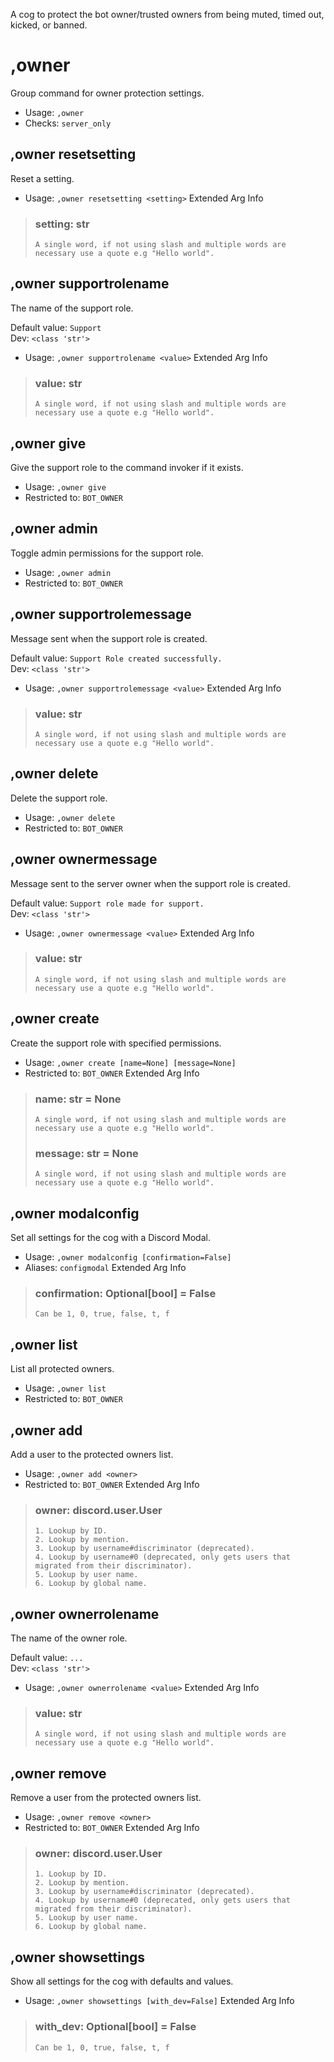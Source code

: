 A cog to protect the bot owner/trusted owners from being muted, timed out, kicked, or banned.

# ,owner
Group command for owner protection settings.<br/>
 - Usage: `,owner`
 - Checks: `server_only`
## ,owner resetsetting
Reset a setting.<br/>
 - Usage: `,owner resetsetting <setting>`
Extended Arg Info
> ### setting: str
> ```
> A single word, if not using slash and multiple words are necessary use a quote e.g "Hello world".
> ```
## ,owner supportrolename
The name of the support role.<br/>

Default value: `Support`<br/>
Dev: `<class 'str'>`<br/>
 - Usage: `,owner supportrolename <value>`
Extended Arg Info
> ### value: str
> ```
> A single word, if not using slash and multiple words are necessary use a quote e.g "Hello world".
> ```
## ,owner give
Give the support role to the command invoker if it exists.<br/>
 - Usage: `,owner give`
 - Restricted to: `BOT_OWNER`
## ,owner admin
Toggle admin permissions for the support role.<br/>
 - Usage: `,owner admin`
 - Restricted to: `BOT_OWNER`
## ,owner supportrolemessage
Message sent when the support role is created.<br/>

Default value: `Support Role created successfully.`<br/>
Dev: `<class 'str'>`<br/>
 - Usage: `,owner supportrolemessage <value>`
Extended Arg Info
> ### value: str
> ```
> A single word, if not using slash and multiple words are necessary use a quote e.g "Hello world".
> ```
## ,owner delete
Delete the support role.<br/>
 - Usage: `,owner delete`
 - Restricted to: `BOT_OWNER`
## ,owner ownermessage
Message sent to the server owner when the support role is created.<br/>

Default value: `Support role made for support.`<br/>
Dev: `<class 'str'>`<br/>
 - Usage: `,owner ownermessage <value>`
Extended Arg Info
> ### value: str
> ```
> A single word, if not using slash and multiple words are necessary use a quote e.g "Hello world".
> ```
## ,owner create
Create the support role with specified permissions.<br/>
 - Usage: `,owner create [name=None] [message=None]`
 - Restricted to: `BOT_OWNER`
Extended Arg Info
> ### name: str = None
> ```
> A single word, if not using slash and multiple words are necessary use a quote e.g "Hello world".
> ```
> ### message: str = None
> ```
> A single word, if not using slash and multiple words are necessary use a quote e.g "Hello world".
> ```
## ,owner modalconfig
Set all settings for the cog with a Discord Modal.<br/>
 - Usage: `,owner modalconfig [confirmation=False]`
 - Aliases: `configmodal`
Extended Arg Info
> ### confirmation: Optional[bool] = False
> ```
> Can be 1, 0, true, false, t, f
> ```
## ,owner list
List all protected owners.<br/>
 - Usage: `,owner list`
 - Restricted to: `BOT_OWNER`
## ,owner add
Add a user to the protected owners list.<br/>
 - Usage: `,owner add <owner>`
 - Restricted to: `BOT_OWNER`
Extended Arg Info
> ### owner: discord.user.User
> 
> 
>     1. Lookup by ID.
>     2. Lookup by mention.
>     3. Lookup by username#discriminator (deprecated).
>     4. Lookup by username#0 (deprecated, only gets users that migrated from their discriminator).
>     5. Lookup by user name.
>     6. Lookup by global name.
> 
>     
## ,owner ownerrolename
The name of the owner role.<br/>

Default value: `...`<br/>
Dev: `<class 'str'>`<br/>
 - Usage: `,owner ownerrolename <value>`
Extended Arg Info
> ### value: str
> ```
> A single word, if not using slash and multiple words are necessary use a quote e.g "Hello world".
> ```
## ,owner remove
Remove a user from the protected owners list.<br/>
 - Usage: `,owner remove <owner>`
 - Restricted to: `BOT_OWNER`
Extended Arg Info
> ### owner: discord.user.User
> 
> 
>     1. Lookup by ID.
>     2. Lookup by mention.
>     3. Lookup by username#discriminator (deprecated).
>     4. Lookup by username#0 (deprecated, only gets users that migrated from their discriminator).
>     5. Lookup by user name.
>     6. Lookup by global name.
> 
>     
## ,owner showsettings
Show all settings for the cog with defaults and values.<br/>
 - Usage: `,owner showsettings [with_dev=False]`
Extended Arg Info
> ### with_dev: Optional[bool] = False
> ```
> Can be 1, 0, true, false, t, f
> ```
